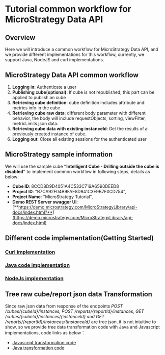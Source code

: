 # Tutorial common workflow for MicroStrategy Data API

## Overview

Here we will introduce a common workflow for MicroStrategy Data API, and we provide different implementations for this workflow, currently, we support Java, NodeJS and curl implementations.

## MicroStrategy Data API common workflow  

1. **Logging in**: Authenticate a user
2. **Publishing cube(optional)**: If cube is not republished, this part can be applied to publish an cube
3. **Retrieving cube definition**:  cube definition includes attribute and metrics info in the cube  
4. **Retrieving cube raw data**: different body parameter with different behavior, the body will include requestObjects, sorting, viewFilter, metricLimits json data.  
5. **Retrieving cube data with existing instanceId**: Get the results of a previously created instance of cube.  
6. **Logging out**: Close all existing sessions for the authenticated user  
  
## MicroStrategy sample information

We will use the sample cube **“Intelligent Cube - Drilling outside the cube is disabled”** to implement common workflow in following steps, details as below:  

* **Cube ID**: 8CCD8D9D4051A4C533C719A6590DEED8  
* **Project ID**: "B7CA92F04B9FAE8D941C3E9B7E0CD754",  
* **Project Name**: "MicroStrategy Tutorial",  
* **Demo REST Server swagger UI**:  [**https://demo.microstrategy.com/MicroStrategyLibrary/api-docs/index.html?**](https://demo.microstrategy.com/MicroStrategyLibrary/api-docs/index.html)

## Different code implementation(Getting Started)

### [Curl implementation](curl/README.md)

### [Java code implementation](java/README.md)

### [NodeJs implementation](nodejs/README.md)  

## Tree raw cube/report json data Transformation

Since raw json data from response of the endpoints _POST /cubes/{cubeId}/instances, POST /reports/{reportId}/instances,  GET /cubes/{cubeId}/instances/{instanceId} and GET /reports/{reportId}/instances/{instanceId}_ are tree json, it is not intuitive to show, so we provide tree data transformation code with Java and Javascript implementations, code links as below：  

* [Javascript transformation code](../grid-data-transformer/js/gridDataTransformer.js)
* [Java transformation code](../grid-data-transformer/java/src/main/java/com/microstrategy/samples/JsonTreeDataTransformation.java)  
